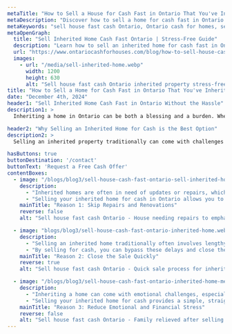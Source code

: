 ```yaml
---
metaTitle: "How to Sell a House for Cash Fast in Ontario That You've Inherited Without Stress"
metaDescription: "Discover how to sell a home for cash fast in Ontario that you've inherited. Avoid stress and simplify the process with our expert tips and guidance."
metaKeywords: "sell house fast cash Ontario, Ontario cash for homes, sell inherited home cash fast Ontario, cash home buyers Ontario, sell inherited property Ontario"
metaOpenGraph:
  title: "Sell Inherited Home Cash Fast Ontario | Stress-Free Guide"
  description: "Learn how to sell an inherited home for cash fast in Ontario. Simplify the process and avoid stress with our practical, step-by-step guide."
  url: "https://www.ontariocashforhouses.com/blog/how-to-sell-house-cash-fast-ontario-for-inherited-home"
  images:
    - url: "/media/sell-inherited-home.webp"
      width: 1200
      height: 630
      alt: "Sell house fast cash Ontario inherited property stress-free"
title: "How to Sell a Home for Cash Fast in Ontario That You've Inherited Without Stress"
date: "December 4th, 2024"
header1: "Sell Inherited Home Cash Fast in Ontario Without the Hassle"
description1: >
  Inheriting a home in Ontario can be both a blessing and a burden. Whether it’s due to probate, repairs, or emotional ties, selling an inherited property can feel overwhelming. The good news is that you can sell the home for cash quickly and without stress. Selling your house fast cash in Ontario ensures a smooth and efficient process. This guide will walk you through the key reasons why selling for cash is the ideal choice for inherited properties in Ontario.

header2: "Why Selling an Inherited Home for Cash is the Best Option"
description2: >
  Selling an inherited property traditionally can come with challenges like costly repairs, prolonged timelines, and emotional decisions. Opting for a cash sale simplifies the process, allowing you to skip the hassle of listing, showing, and waiting for buyers. By working with Ontario cash for homes experts, you can secure a fast, fair offer and move forward without delays.

hasButtons: true
buttonDestination: '/contact'
buttonText: 'Request a Free Cash Offer'
contentBoxes:
  - image: "/blogs/blog3/sell-house-cash-fast-ontario-sell-inherited-home-3.webp"
    description: 
      - "Inherited homes are often in need of updates or repairs, which can be expensive and time-consuming. From fixing leaky roofs to upgrading outdated features, the costs can add up quickly and delay the sale process."
      - "Selling your inherited home for cash in Ontario allows you to avoid these expenses entirely. Cash buyers purchase properties as-is, meaning you won’t have to worry about making any repairs. Selling your house fast cash in Ontario is an ideal solution for those looking to save time and money while moving forward with ease."
    mainTitle: "Reason 1: Skip Repairs and Renovations"
    reverse: false
    alt: "Sell house fast cash Ontario - House needing repairs to emphasize selling as-is"

  - image: "blogs/blog3/sell-house-cash-fast-ontario-inherited-home.webp"
    description: 
      - "Selling an inherited home traditionally often involves lengthy timelines due to listing, staging, and waiting for offers. This can be especially difficult if you live far from the property or need to settle the estate quickly."
      - "By selling for cash, you can bypass these delays and close the deal in as little as a week. Ontario cash for homes buyers streamline the process, ensuring you get a quick and hassle-free transaction while avoiding the stress of traditional real estate sales."
    mainTitle: "Reason 2: Close the Sale Quickly"
    reverse: true
    alt: "Sell house fast cash Ontario - Quick sale process for inherited home"

  - image: "/blogs/blog3/sell-house-cash-fast-ontario-inherited-home-meeting.jpeg"
    description: 
      - "Inheriting a home can come with emotional challenges, especially if the property has sentimental value or is tied to a loved one’s memory. Adding the stress of selling traditionally can make the process even harder."
      - "Selling your inherited home for cash provides a simple, straightforward option that minimizes stress. Ontario cash for homes buyers understand the unique circumstances of inherited properties and work to make the sale as seamless as possible, giving you the peace of mind you deserve."
    mainTitle: "Reason 3: Reduce Emotional and Financial Stress"
    reverse: false
    alt: "Sell house fast cash Ontario - Family relieved after selling an inherited home"
---
```

